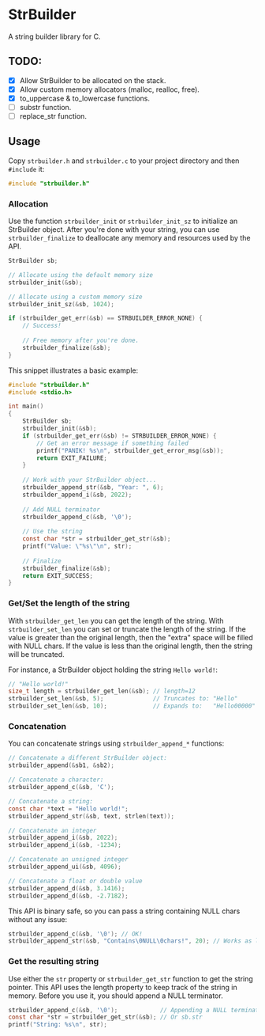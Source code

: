 # StrBuilder

A string builder library for C.

## TODO:

- [x] Allow StrBuilder to be allocated on the stack.
- [x] Allow custom memory allocators (malloc, realloc, free).
- [x] to_uppercase & to_lowercase functions.
- [ ] substr function.
- [ ] replace_str function.

## Usage

Copy `strbuilder.h` and `strbuilder.c` to your project directory and then `#include` it:

```c
#include "strbuilder.h"
```

### Allocation

Use the function `strbuilder_init` or `strbuilder_init_sz` to initialize an StrBuilder object. After you're done with
your string, you can use `strbuilder_finalize` to deallocate any memory and resources used by the API.

```c
StrBuilder sb;

// Allocate using the default memory size
strbuilder_init(&sb);

// Allocate using a custom memory size
strbuilder_init_sz(&sb, 1024);

if (strbuilder_get_err(&sb) == STRBUILDER_ERROR_NONE) {
    // Success!
    
    // Free memory after you're done.
    strbuilder_finalize(&sb);
}
```

This snippet illustrates a basic example:

```c
#include "strbuilder.h"
#include <stdio.h>

int main()
{
    StrBuilder sb;
    strbuilder_init(&sb);
    if (strbuilder_get_err(&sb) != STRBUILDER_ERROR_NONE) {
        // Get an error message if something failed
        printf("PANIK! %s\n", strbuilder_get_error_msg(&sb));
        return EXIT_FAILURE;
    }
    
    // Work with your StrBuilder object...
    strbuilder_append_str(&sb, "Year: ", 6);
    strbuilder_append_i(&sb, 2022);
    
    // Add NULL terminator
    strbuilder_append_c(&sb, '\0');
    
    // Use the string
    const char *str = strbuilder_get_str(&sb);
    printf("Value: \"%s\"\n", str);
    
    // Finalize
    strbuilder_finalize(&sb);
    return EXIT_SUCCESS;
}
```

### Get/Set the length of the string

With `strbuilder_get_len` you can get the length of the string. With `strbuilder_set_len` you can set or truncate the
length of the string. If the value is greater than the original length, then the "extra" space will be filled with NULL
chars. If the value is less than the original length, then the string will be truncated.

For instance, a StrBuilder object holding the string `Hello world!`:

```c
// "Hello world!"
size_t length = strbuilder_get_len(&sb); // length=12
strbuilder_set_len(&sb, 5);              // Truncates to: "Hello"
strbuilder_set_len(&sb, 10);             // Expands to:   "Hello00000" (0 is the NULL char)
```

### Concatenation

You can concatenate strings using `strbuilder_append_*` functions:

```c
// Concatenate a different StrBuilder object:
strbuilder_append(&sb1, &sb2);

// Concatenate a character:
strbuilder_append_c(&sb, 'C');

// Concatenate a string:
const char *text = "Hello world!";
strbuilder_append_str(&sb, text, strlen(text));

// Concatenate an integer
strbuilder_append_i(&sb, 2022);
strbuilder_append_i(&sb, -1234);

// Concatenate an unsigned integer
strbuilder_append_ui(&sb, 4096);

// Concatenate a float or double value
strbuilder_append_d(&sb, 3.1416);
strbuilder_append_d(&sb, -2.7182);
```

This API is binary safe, so you can pass a string containing NULL chars without any issue:

```c
strbuilder_append_c(&sb, '\0'); // OK!
strbuilder_append_str(&sb, "Contains\0NULL\0chars!", 20); // Works as long as you know the length
```

### Get the resulting string

Use either the `str` property or `strbuilder_get_str` function to get the string pointer. This API uses the length
property to keep track of the string in memory. Before you use it, you should append a NULL terminator.

```c
strbuilder_append_c(&sb, '\0');            // Appending a NULL terminator
const char *str = strbuilder_get_str(&sb); // Or sb.str
printf("String: %s\n", str);
```
